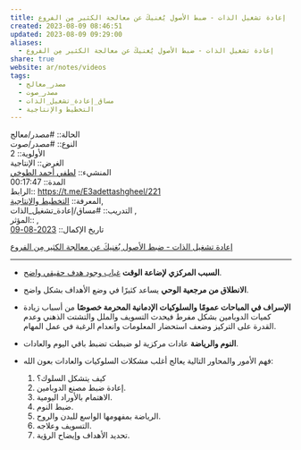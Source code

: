 ```yaml
---  
title: إعادة تشغيل الذات - ضبط الأصول يُغنيكَ عن معالجة الكثير مِن الفروع  
created: 2023-08-09 08:46:51  
updated: 2023-08-09 09:29:00  
aliases:  
  - إعادة تشغيل الذات - ضبط الأصول يُغنيكَ عن معالجة الكثير مِن الفروع  
share: true  
website: ar/notes/videos  
tags:  
  - مصدر_معالج  
  - مصدر_صوت  
  - مساق_إعادة_تشغيل_الذات  
  - التخطيط واﻹنتاجية  
---  
```

  
  
  
الحالة:: #مصدر/معالج    
النوع:: #مصدر/صوت    
اﻷولوية:: 2    
الغرض:: الإنتاجية    
المنشيء:: [لطفي أحمد الطوخي](%D9%84%D8%B7%D9%81%D9%8A%20%D8%A3%D8%AD%D9%85%D8%AF%20%D8%A7%D9%84%D8%B7%D9%88%D8%AE%D9%8A.md)    
المدة:: 00:17:47    
الرابط:: <https://t.me/E3adettashgheel/221>    
المعرفة:: [التخطيط واﻹنتاجية](%D8%A7%D9%84%D8%AA%D8%AE%D8%B7%D9%8A%D8%B7%20%D9%88%D8%A7%EF%BB%B9%D9%86%D8%AA%D8%A7%D8%AC%D9%8A%D8%A9.md),    
التدريب:: #مساق/إعادة_تشغيل_الذات ,    
المؤثر:: ,    
تاريخ اﻹكمال:: [2023-08-09](2023-08-09.md)  
  
[إعادة تشغيل الذات - ضبط الأصول يُغنيكَ عن معالجة الكثير مِن الفروع](https://t.me/E3adettashgheel/221)  
  
---  
  
- **السبب المركزي لإضاعة الوقت** <u>غياب وجود هدف حقيقي واضح</u>.  
  
- **الانطلاق من مرجعية الوحي** يساعد كثيرًا في وضع الأهداف بشكل واضح.  
  
- **الإسراف في المباحات عمومًا والسلوكيات الإدمانية المحرمة خصوصًا** من أسباب زيادة كميات الدوبامين بشكل مفرط فيحدث التسويف والملل والتشتت الذهني وعدم القدرة على التركيز وضعف استحضار المعلومات وانعدام الرغبة في عمل المهام.  
  
- **النوم والرياضة** عادات مركزية لو ضبطت تضبط باقي اليوم والعادات.  
  
- فهم الأمور والمحاور التالية يعالج أغلب مشكلات السلوكيات والعادات بعون الله:  
  
	1. كيف يتشكل السلوك؟  
	2. إعادة ضبط مصنع الدوبامين.  
	3. الاهتمام بالأوراد اليومية.  
	4. ضبط النوم.  
	5. الرياضة بمفهومها الواسع للبدن والروح.  
	6. التسويف وعلاجه.  
	7. تحديد الأهداف وإيضاح الرؤية.  
